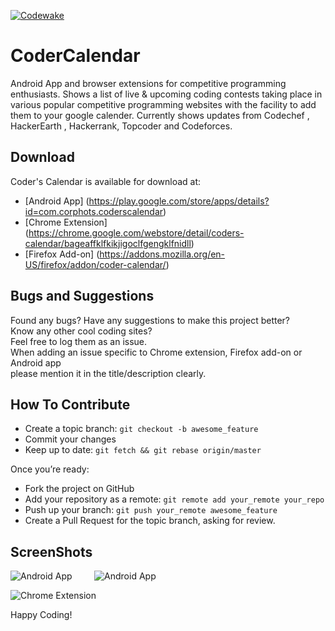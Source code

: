 [![Codewake](https://www.codewake.com/badges/codewake.svg)](https://www.codewake.com/p/coder-calendar)
# CoderCalendar
Android App and browser extensions for competitive programming enthusiasts.
Shows a list of live & upcoming coding contests taking place in various popular competitive programming websites with the facility to add them to your google calender.
Currently shows updates from Codechef , HackerEarth , Hackerrank, Topcoder and Codeforces.

  
  
## Download  
Coder's Calendar is  available for download at:
- [Android App] (https://play.google.com/store/apps/details?id=com.corphots.coderscalendar)
- [Chrome Extension] (https://chrome.google.com/webstore/detail/coders-calendar/bageaffklfkikjigoclfgengklfnidll)
- [Firefox Add-on] (https://addons.mozilla.org/en-US/firefox/addon/coder-calendar/)
  
## Bugs and Suggestions  
Found any bugs? Have any suggestions to make this project better?  
Know any other cool coding sites?  
Feel free to log them as an issue.  
When adding an issue specific to Chrome extension, Firefox add-on or Android app  
please mention it in the title/description clearly.  
  
## How To Contribute

- Create a topic branch: `git checkout -b awesome_feature`
- Commit your changes
- Keep up to date: `git fetch && git rebase origin/master`

Once you’re ready:

- Fork the project on GitHub
- Add your repository as a remote: `git remote add your_remote your_repo`
- Push up your branch: `git push your_remote awesome_feature`
- Create a Pull Request for the topic branch, asking for review.

## ScreenShots  
![Android App](http://i.imgur.com/q9DUsgZ.png?1)&nbsp;&nbsp;&nbsp;&nbsp;&nbsp;&nbsp;&nbsp;&nbsp;
![Android App](http://i.imgur.com/6l9efxF.png?1)  
  
![Chrome Extension](http://i.imgur.com/DXbGuZz.png?1)  
  

  
  
Happy Coding!  
